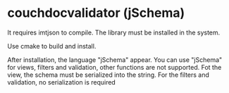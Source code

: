 # couchdocvalidator (jSchema)

It requires imtjson to compile. The library must be installed in the system.

Use cmake to build and install.

After installation, the language "jSchema" appear. You can use "jSchema" for views, filters and validation, other functions
are not supported. Fot the view, the schema must be serialized into the string. For the filters and validation, no serialization is required
